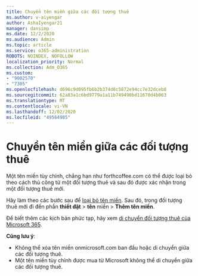 ```yaml
---
title: Chuyển tên miền giữa các đối tượng thuê
ms.author: v-aiyengar
author: AshaIyengar21
manager: dansimp
ms.date: 12/2/2020
ms.audience: Admin
ms.topic: article
ms.service: o365-administration
ROBOTS: NOINDEX, NOFOLLOW
localization_priority: Normal
ms.collection: Adm_O365
ms.custom:
- "9002570"
- "7305"
ms.openlocfilehash: d696c9d095fb6b2b374d8c5872e94cc7e32dceb8
ms.sourcegitcommit: 62a83a1c6bd9779a1a11b749490bd11670d4b063
ms.translationtype: MT
ms.contentlocale: vi-VN
ms.lasthandoff: 12/02/2020
ms.locfileid: "49564985"
---
```

# <a name="transfer-domain-between-tenants"></a>Chuyển tên miền giữa các đối tượng thuê

Một tên miền tùy chỉnh, chẳng hạn như forthcoffee.com có thể được loại bỏ theo cách thủ công từ một đối tượng thuê và sau đó được xác nhận trong một đối tượng thuê mới.

Hãy làm theo các bước sau để [loại bỏ tên miền](https://docs.microsoft.com/microsoft-365/admin/get-help-with-domains/remove-a-domain). Sau đó, trong đối tượng thuê mới đi đến phần **thiết đặt**  >  **tên** miền  >  **Thêm tên miền**.

Để biết thêm các kịch bản phức tạp, hãy xem [di chuyển đối tượng thuê của Microsoft 365](https://docs.microsoft.com/microsoft-365/enterprise/microsoft-365-tenant-to-tenant-migrations).

**Cũng lưu ý**:
- Không thể xóa tên miền onmicrosoft.com ban đầu hoặc di chuyển giữa các đối tượng thuê.
- Một tên miền tùy chỉnh được mua từ Microsoft không thể di chuyển giữa các đối tượng thuê.